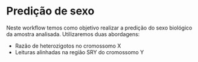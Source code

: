# Predição de sexo

Neste workflow temos como objetivo realizar a predição do sexo biológico da amostra analisada. Utilizaremos duas abordagens:

- Razão de heterozigotos no cromossomo X
- Leituras alinhadas na região SRY do cromossomo Y

